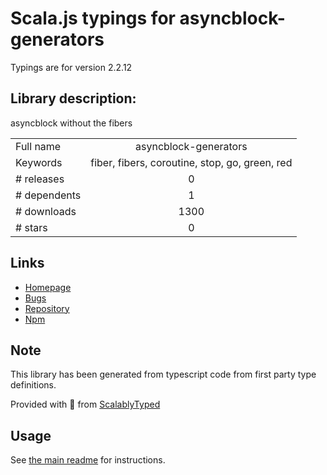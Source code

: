 
# Scala.js typings for asyncblock-generators

Typings are for version 2.2.12

## Library description:
asyncblock without the fibers

|                    |                 |
| ------------------ | :-------------: |
| Full name          | asyncblock-generators |
| Keywords           | fiber, fibers, coroutine, stop, go, green, red |
| # releases         | 0 |
| # dependents       | 1 |
| # downloads        | 1300 |
| # stars            | 0 |

## Links
- [Homepage](https://github.com/scriby/asyncblock-generators)
- [Bugs](https://github.com/scriby/asyncblock-generators/issues)
- [Repository](https://github.com/scriby/asyncblock-generators)
- [Npm](https://www.npmjs.com/package/asyncblock-generators)
    


## Note
This library has been generated from typescript code from first party type definitions.

Provided with :purple_heart: from [ScalablyTyped](https://github.com/oyvindberg/ScalablyTyped)

## Usage
See [the main readme](../../readme.md) for instructions.


